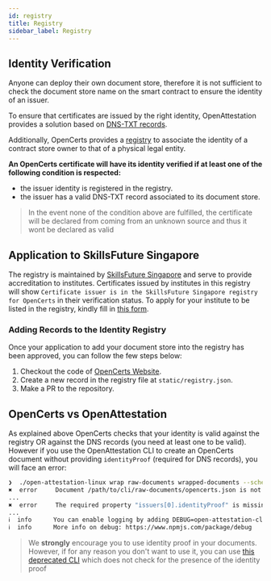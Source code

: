 ```yaml
---
id: registry
title: Registry
sidebar_label: Registry
---
```


## Identity Verification

Anyone can deploy their own document store, therefore it is not sufficient to check the document store name on the smart contract to ensure the identity of an issuer.

To ensure that certificates are issued by the right identity, OpenAttestation provides a solution based on [DNS-TXT records](https://openattestation.com/docs/extension/identity-proofs).

Additionally, OpenCerts provides a [registry](https://opencerts.io/static/registry.json) to associate the identity of a contract store owner to that of a physical legal entity.

**An OpenCerts certificate will have its identity verified if at least one of the following condition is respected:**
- the issuer identity is registered in the registry.
- the issuer has a valid DNS-TXT record associated to its document store.  

> In the event none of the condition above are fulfilled, the certificate will be declared from coming from an unknown source and thus it wont be declared as valid

## Application to SkillsFuture Singapore

The registry is maintained by [SkillsFuture Singapore](https://www.skillsfuture.sg/) and serve to provide accreditation to institutes. Certificates issued by institutes in this registry will show `Certificate issuer is in the SkillsFuture Singapore registry for OpenCerts` in their verification status. To apply for your institute to be listed in the registry, kindly fill in [this form](https://form.gov.sg/5cd5141c02d207001007e322).

### Adding Records to the Identity Registry

Once your application to add your document store into the registry has been approved, you can follow the few steps below:

1. Checkout the code of [OpenCerts Website](https://github.com/OpenCerts/opencerts-website).
1. Create a new record in the registry file at `static/registry.json`.
1. Make a PR to the repository.

## OpenCerts vs OpenAttestation

As explained above OpenCerts checks that your identity is valid against the registry OR against the DNS records (you need at least one to be valid). However if you use the OpenAttestation CLI to create an OpenCerts document without providing `identityProof` (required for DNS records), you will face an error:

```bash
❯  ./open-attestation-linux wrap raw-documents wrapped-documents --schema https://schema.opencerts.io/transcripts/2.0
✖  error     Document /path/to/cli/raw-documents/opencerts.json is not valid against open-attestation schema
...
✖  error     The required property "issuers[0].identityProof" is missing
...
ℹ  info      You can enable logging by adding DEBUG=open-attestation-cli:* to your command
ℹ  info      More info on debug: https://www.npmjs.com/package/debug
```

> We **strongly** encourage you to use identity proof in your documents. However, if for any reason you don't want to use it, you can use [this deprecated CLI](https://github.com/OpenCerts/certificate-cli) which does not check for the presence of the identity proof
